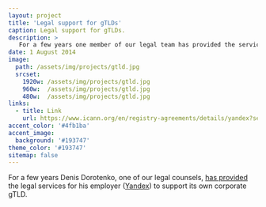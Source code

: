 ```yaml
---
layout: project
title: 'Legal support for gTLDs'
caption: Legal support for gTLDs.
description: >
   For a few years one member of our legal team has provided the services for his employer to legal support of its own corporate 
date: 1 August 2014
image: 
  path: /assets/img/projects/gtld.jpg
  srcset: 
    1920w: /assets/img/projects/gtld.jpg
    960w:  /assets/img/projects/gtld.jpg
    480w:  /assets/img/projects/gtld.jpg
links:
  - title: Link
    url: https://www.icann.org/en/registry-agreements/details/yandex?section=agreement
accent_color: '#4fb1ba'
accent_image:
  background: '#193747'
theme_color: '#193747'
sitemap: false
---
```


For a few years Denis Dorotenko, one of our legal counsels, [has provided](https://itp.cdn.icann.org/en/files/registry-agreements/yandex/yandex-contacts-16jul14-en.pdf) the legal services for his employer ([Yandex](https://yandex.com/company)) to support its own corporate gTLD.

